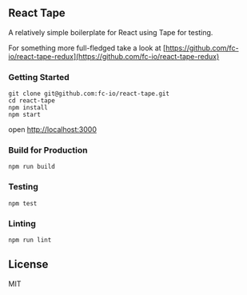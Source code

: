 ## React Tape

A relatively simple boilerplate for React using Tape for testing.

For something more full-fledged take a look at [https://github.com/fc-io/react-tape-redux](https://github.com/fc-io/react-tape-redux)

### Getting Started

```
git clone git@github.com:fc-io/react-tape.git
cd react-tape
npm install
npm start
```

open [http://localhost:3000](http://localhost:3000)

### Build for Production

```
npm run build
```

### Testing

```
npm test
```

### Linting

```
npm run lint
```

## License

MIT
